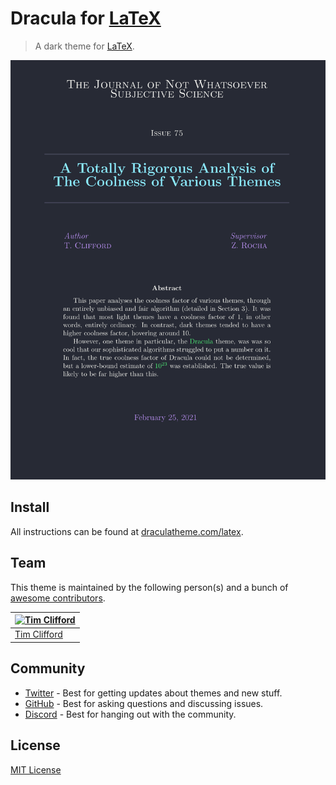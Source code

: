 # Dracula for [LaTeX](https://www.latex-project.org)

> A dark theme for [LaTeX](https://www.latex-project.org).

![Screenshot](./screenshot.png)

## Install

All instructions can be found at [draculatheme.com/latex](https://draculatheme.com/latex).

## Team

This theme is maintained by the following person(s) and a bunch of [awesome contributors](https://github.com/dracula/latex/graphs/contributors).

| [![Tim Clifford](https://github.com/tim-clifford.png?size=100)](https://github.com/tim-clifford) |
| ------------------------------------------------------------------------------------------------ |
| [Tim Clifford](https://github.com/tim-clifford)                                                  |

## Community

- [Twitter](https://twitter.com/draculatheme) - Best for getting updates about themes and new stuff.
- [GitHub](https://github.com/dracula/dracula-theme/discussions) - Best for asking questions and discussing issues.
- [Discord](https://draculatheme.com/discord-invite) - Best for hanging out with the community.

## License

[MIT License](./LICENSE)
